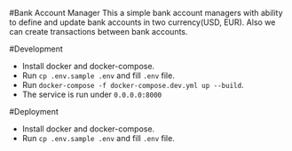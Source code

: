 #Bank Account Manager
This a simple bank account managers with ability to define and update bank accounts in two currency(USD, EUR).
Also we can create transactions between bank accounts.

#Development
- Install docker and docker-compose.
- Run `cp .env.sample .env` and fill `.env` file.
- Run `docker-compose -f docker-compose.dev.yml up --build`.
- The service is run under `0.0.0.0:8000`

#Deployment
- Install docker and docker-compose.
- Run `cp .env.sample .env` and fill `.env` file.

